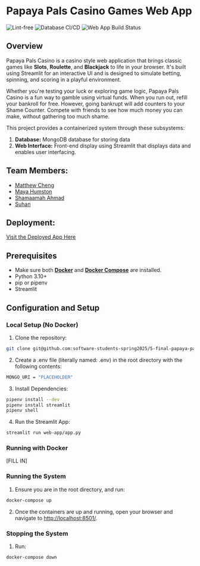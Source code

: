 # Papaya Pals Casino Games Web App

![Lint-free](https://github.com/software-students-spring2025/5-final-papaya-pals/actions/workflows/lint.yml/badge.svg)
![Database CI/CD](https://github.com/software-students-spring2025/5-final-papaya-pals/actions/workflows/database.yml/badge.svg)
![Web App Build Status](https://github.com/software-students-spring2025/5-final-papaya-pals/actions/workflows/build-and-test.yml/badge.svg)

## **Overview**

Papaya Pals Casino is a casino style web application that brings classic games like **Slots**, **Roulette**, and **Blackjack** to life in your browser. It's built using Streamlit for an interactive UI and is designed to simulate betting, spinning, and scoring in a playful environment.

Whether you're testing your luck or exploring game logic, Papaya Pals Casino is a fun way to gamble using virtual funds. When you run out, refill your bankroll for free. However, going bankrupt will add counters to your Shame Counter. Compete with friends to see how much money you can make, without gathering too much shame.

This project provides a containerized system through these subsystems:
1. **Database:** MongoDB database for storing data
2. **Web Interface:** Front-end display using Streamlit that displays data and enables user interfacing.

## Team Members:

- [Matthew Cheng](https://github.com/mattchng)
- [Maya Humston](https://github.com/mayhumst)
- [Shamaamah Ahmad](https://github.com/shamaamahh)
- [Suhan]()

## **Deployment:**

[Visit the Deployed App Here](http://159.203.67.247:8501/)

## Prerequisites

- Make sure both **[Docker](https://www.docker.com/products/docker-desktop)** and **[Docker Compose](https://docs.docker.com/compose/install/)** are installed.
- Python 3.10+
- pip or pipenv
- Streamlit

## Configuration and Setup

### Local Setup (No Docker)
1. Clone the repository:
```bash
git clone git@github.com:software-students-spring2025/5-final-papaya-pals.git
```
2. Create a .env file (literally named: .env) in the root directory with the following contents:
```bash
MONGO_URI = "PLACEHOLDER"
```
3. Install Dependencies:
```bash
pipenv install --dev
pipenv install streamlit
pipenv shell
```
4. Run the Streamlit App:
```bash
streamlit run web-app/app.py
```

### Running with Docker
[FILL IN]

### Running the System
1. Ensure you are in the root directory, and run:
```bash
docker-compose up
```

2. Once the containers are up and running, open your browser and navigate to [http://localhost:8501/](http://localhost:8501/).


### Stopping the System
1. Run:
```bash
docker-compose down
```